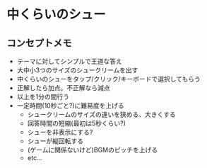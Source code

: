 # 中くらいのシュー

## コンセプトメモ
- テーマに対してシンプルで王道な答え
- 大中小3つのサイズのシュークリームを出す
- 中くらいのシューをタップ/クリック/キーボードで選択してもらう
- 正解したら加点。不正解なら減点
- 以上を1分の間行う
- 一定時間(10秒ごと?)に難易度を上げる
    - シュークリームのサイズの違いを狭める、大きくする
    - 回答時間の短縮(最初は5秒くらい?)
    - シューを非表示にする?
    - シューが縦回転する
    - (ゲームに関係ないけど)BGMのピッチを上げる
    - etc...
